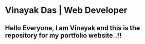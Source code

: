 # Vinayak Das | Web Developer

## Hello Everyone, I am Vinayak and this is the repository for my portfolio website..!!